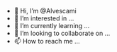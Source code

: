 - 👋 Hi, I’m @Alvescami
- 👀 I’m interested in ...
- 🌱 I’m currently learning ...
- 💞️ I’m looking to collaborate on ...
- 📫 How to reach me ...

<!---
Alvescami/Alvescami is a ✨ special ✨ repository because its `README.md` (this file) appears on your GitHub profile.
You can click the Preview link to take a look at your changes.
--->

